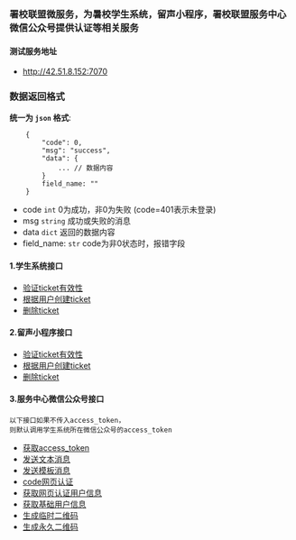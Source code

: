 ### 署校联盟微服务，为暑校学生系统，留声小程序，署校联盟服务中心微信公众号提供认证等相关服务

#### 测试服务地址
- http://42.51.8.152:7070


### 数据返回格式

**统一为 `json` 格式**:
```
    {
        "code": 0,
        "msg": "success",
        "data": {
            ... // 数据内容
        }
        field_name: ""
    }
```
- code `int` 0为成功，非0为失败 (code=401表示未登录)
- msg `string` 成功或失败的消息
- data `dict` 返回的数据内容
- field_name: `str`  code为非0状态时，报错字段


#### 1.学生系统接口
- [验证ticket有效性](docs/stu_system/ticket_authorize.md)
- [根据用户创建ticket](docs/stu_system/create_ticket.md)
- [删除ticket](docs/stu_system/delete_ticket.md)


#### 2.留声小程序接口
- [验证ticket有效性](docs/ugc_system/ticket_authorize.md)
- [根据用户创建ticket](docs/ugc_system/create_ticket.md)
- [删除ticket](docs/ugc_system/delete_ticket.md)


#### 3.服务中心微信公众号接口
```
以下接口如果不传入access_token，
则默认调用学生系统所在微信公众号的access_token
```
- [获取access_token](docs/weixin/get_access_token.md)
- [发送文本消息](docs/weixin/send_text_message.md)
- [发送模板消息](docs/weixin/send_template_message.md)
- [code网页认证](docs/weixin/code_authorize.md)
- [获取网页认证用户信息](docs/weixin/get_web_user_info.md)
- [获取基础用户信息](docs/weixin/get_user_info.md)
- [生成临时二维码](docs/weixin/temporary_qr_code.md)
- [生成永久二维码](docs/weixin/forever_qr_code.md)
